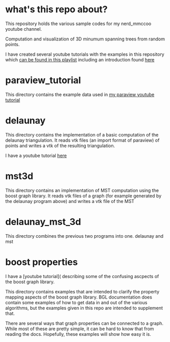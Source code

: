 

# what's this repo about?

This repository holds the various sample codes for my nerd_mmccoo youtube channel.


Computation and visualization of 3D minumum spanning trees from random points.

I have created several youtube tutorials with the examples in this repository which [can be found in this playlist](https://www.youtube.com/watch?v=vJ1dtSJKPGo&list=PL-u_1PaUdVKqpdIMFu7GLQNEJ1fOFg64r) including an introduction found [here](https://youtu.be/RN9i4QGoQ0M)

# paraview_tutorial

This directory contains the example data used in [my paraview youtube tutorial](https://youtu.be/mNR2Vn6r0io)

# delaunay

This directory contains the implementation of a basic computation of the delaunay triangulation. It reads vtk files (an import format of paraview) of points and writes a vtk of the resulting triangulation.

I have a youtube tutorial [here](https://youtu.be/vJ1dtSJKPGo) 

# mst3d

This directory contains an implementation of MST computation using the boost graph library. It reads vtk files of a graph (for example generated by the delaunay program above) and writes a vtk file of the MST


# delaunay_mst_3d

This directory combines the previous two programs into one. delaunay and mst

# boost properties

I have a [youtube tutorial]( describing some of the confusing ascpects of the boost graph library.

This directory contains examples that are intended to clarify the property mapping aspects of the boost graph library. BGL documentation does contain some examples of how to get data in and out of the various algorithms, but the examples given in this repo are intended to supplement that.

There are several ways that graph properties can be connected to a graph. While most of these are pretty simple, it can be hard to know that from reading the docs. Hopefully, these examples will show how easy it is.


